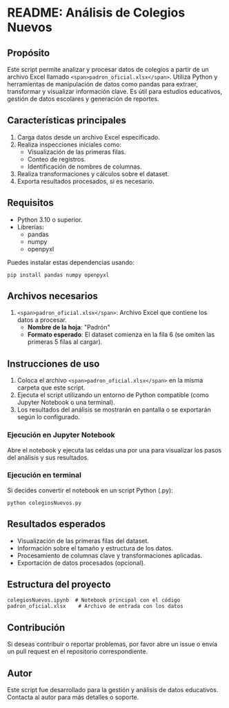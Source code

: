 # README: Análisis de Colegios Nuevos

## Propósito

Este script permite analizar y procesar datos de colegios a partir de un archivo Excel llamado `<span>padron_oficial.xlsx</span>`. Utiliza Python y herramientas de manipulación de datos como pandas para extraer, transformar y visualizar información clave. Es útil para estudios educativos, gestión de datos escolares y generación de reportes.

## Características principales

1. Carga datos desde un archivo Excel especificado.
2. Realiza inspecciones iniciales como:
   * Visualización de las primeras filas.
   * Conteo de registros.
   * Identificación de nombres de columnas.
3. Realiza transformaciones y cálculos sobre el dataset.
4. Exporta resultados procesados, si es necesario.

## Requisitos

* Python 3.10 o superior.
* Librerías:
  * pandas
  * numpy
  * openpyxl

Puedes instalar estas dependencias usando:

```
pip install pandas numpy openpyxl
```

## Archivos necesarios

1. `<span>padron_oficial.xlsx</span>`: Archivo Excel que contiene los datos a procesar.
   * **Nombre de la hoja**: "Padrón"
   * **Formato esperado**: El dataset comienza en la fila 6 (se omiten las primeras 5 filas al cargar).

## Instrucciones de uso

1. Coloca el archivo `<span>padron_oficial.xlsx</span>` en la misma carpeta que este script.
2. Ejecuta el script utilizando un entorno de Python compatible (como Jupyter Notebook o una terminal).
3. Los resultados del análisis se mostrarán en pantalla o se exportarán según lo configurado.

### Ejecución en Jupyter Notebook

Abre el notebook y ejecuta las celdas una por una para visualizar los pasos del análisis y sus resultados.

### Ejecución en terminal

Si decides convertir el notebook en un script Python (.py):

```
python colegiosNuevos.py
```

## Resultados esperados

* Visualización de las primeras filas del dataset.
* Información sobre el tamaño y estructura de los datos.
* Procesamiento de columnas clave y transformaciones aplicadas.
* Exportación de datos procesados (opcional).

## Estructura del proyecto

```
colegiosNuevos.ipynb  # Notebook principal con el código
padron_oficial.xlsx    # Archivo de entrada con los datos
```

## Contribución

Si deseas contribuir o reportar problemas, por favor abre un issue o envía un pull request en el repositorio correspondiente.

## Autor

Este script fue desarrollado para la gestión y análisis de datos educativos. Contacta al autor para más detalles o soporte.
